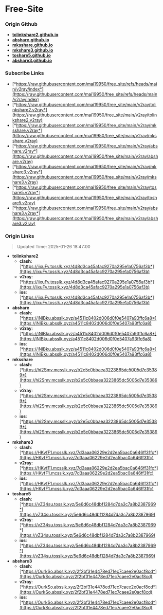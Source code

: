 # Free-Site

### Origin Github

- [**tolinkshare2.github.io**](https://github.com/tolinkshare2/tolinkshare2.github.io)
- [**abshare.github.io**](https://github.com/abshare/abshare.github.io)
- [**mksshare.github.io**](https://github.com/mksshare/mksshare.github.io)
- [**mkshare3.github.io**](https://github.com/mkshare3/mkshare3.github.io)
- [**toshare5.github.io**](https://github.com/toshare5/toshare5.github.io)
- [**abshare3.github.io**](https://github.com/abshare3/abshare3.github.io)

### Subscribe Links

- [*https://raw.githubusercontent.com/mai19950/free_site/refs/heads/main/v2ray/index*](https://raw.githubusercontent.com/mai19950/free_site/refs/heads/main/v2ray/index)
- [*https://raw.githubusercontent.com/mai19950/free_site/main/v2ray/tolinkshare2.v2ray*](https://raw.githubusercontent.com/mai19950/free_site/main/v2ray/tolinkshare2.v2ray)
- [*https://raw.githubusercontent.com/mai19950/free_site/main/v2ray/mksshare.v2ray*](https://raw.githubusercontent.com/mai19950/free_site/main/v2ray/mksshare.v2ray)
- [*https://raw.githubusercontent.com/mai19950/free_site/main/v2ray/abshare.v2ray*](https://raw.githubusercontent.com/mai19950/free_site/main/v2ray/abshare.v2ray)
- [*https://raw.githubusercontent.com/mai19950/free_site/main/v2ray/mkshare3.v2ray*](https://raw.githubusercontent.com/mai19950/free_site/main/v2ray/mkshare3.v2ray)
- [*https://raw.githubusercontent.com/mai19950/free_site/main/v2ray/toshare5.v2ray*](https://raw.githubusercontent.com/mai19950/free_site/main/v2ray/toshare5.v2ray)
- [*https://raw.githubusercontent.com/mai19950/free_site/main/v2ray/abshare3.v2ray*](https://raw.githubusercontent.com/mai19950/free_site/main/v2ray/abshare3.v2ray)

### Origin Links

> Updated Time: 2025-01-26 18:47:00

- **tolinkshare2**
  - **clash**: [*https://iixuFv.tosslk.xyz/4d8d3ca45afac9270a295e1a0756af3b*](https://iixuFv.tosslk.xyz/4d8d3ca45afac9270a295e1a0756af3b)
  - **v2ray**: [*https://iixuFv.tosslk.xyz/4d8d3ca45afac9270a295e1a0756af3b*](https://iixuFv.tosslk.xyz/4d8d3ca45afac9270a295e1a0756af3b)
  - **ios**: [*https://iixuFv.tosslk.xyz/4d8d3ca45afac9270a295e1a0756af3b*](https://iixuFv.tosslk.xyz/4d8d3ca45afac9270a295e1a0756af3b)
- **abshare**
  - **clash**: [*https://iNlBku.absslk.xyz/a4511c8402d006d0f0e5407a93ffc6a8*](https://iNlBku.absslk.xyz/a4511c8402d006d0f0e5407a93ffc6a8)
  - **v2ray**: [*https://iNlBku.absslk.xyz/a4511c8402d006d0f0e5407a93ffc6a8*](https://iNlBku.absslk.xyz/a4511c8402d006d0f0e5407a93ffc6a8)
  - **ios**: [*https://iNlBku.absslk.xyz/a4511c8402d006d0f0e5407a93ffc6a8*](https://iNlBku.absslk.xyz/a4511c8402d006d0f0e5407a93ffc6a8)
- **mksshare**
  - **clash**: [*https://hi2Smv.mcsslk.xyz/b2e5c0bbaea3223865dc5005d7e35389*](https://hi2Smv.mcsslk.xyz/b2e5c0bbaea3223865dc5005d7e35389)
  - **v2ray**: [*https://hi2Smv.mcsslk.xyz/b2e5c0bbaea3223865dc5005d7e35389*](https://hi2Smv.mcsslk.xyz/b2e5c0bbaea3223865dc5005d7e35389)
  - **ios**: [*https://hi2Smv.mcsslk.xyz/b2e5c0bbaea3223865dc5005d7e35389*](https://hi2Smv.mcsslk.xyz/b2e5c0bbaea3223865dc5005d7e35389)
- **mkshare3**
  - **clash**: [*https://HKvfF1.mcsslk.xyz/7d3aaa06229e2d2ea5bac0a646ff31fc*](https://HKvfF1.mcsslk.xyz/7d3aaa06229e2d2ea5bac0a646ff31fc)
  - **v2ray**: [*https://HKvfF1.mcsslk.xyz/7d3aaa06229e2d2ea5bac0a646ff31fc*](https://HKvfF1.mcsslk.xyz/7d3aaa06229e2d2ea5bac0a646ff31fc)
  - **ios**: [*https://HKvfF1.mcsslk.xyz/7d3aaa06229e2d2ea5bac0a646ff31fc*](https://HKvfF1.mcsslk.xyz/7d3aaa06229e2d2ea5bac0a646ff31fc)
- **toshare5**
  - **clash**: [*https://vZ34su.tosslk.xyz/5e6d6c48dbf1284d7da3c7a8b2387969*](https://vZ34su.tosslk.xyz/5e6d6c48dbf1284d7da3c7a8b2387969)
  - **v2ray**: [*https://vZ34su.tosslk.xyz/5e6d6c48dbf1284d7da3c7a8b2387969*](https://vZ34su.tosslk.xyz/5e6d6c48dbf1284d7da3c7a8b2387969)
  - **ios**: [*https://vZ34su.tosslk.xyz/5e6d6c48dbf1284d7da3c7a8b2387969*](https://vZ34su.tosslk.xyz/5e6d6c48dbf1284d7da3c7a8b2387969)
- **abshare3**
  - **clash**: [*https://OurkSo.absslk.xyz/2f2bf31e4478ed71ec7caee2e0acf8cd*](https://OurkSo.absslk.xyz/2f2bf31e4478ed71ec7caee2e0acf8cd)
  - **v2ray**: [*https://OurkSo.absslk.xyz/2f2bf31e4478ed71ec7caee2e0acf8cd*](https://OurkSo.absslk.xyz/2f2bf31e4478ed71ec7caee2e0acf8cd)
  - **ios**: [*https://OurkSo.absslk.xyz/2f2bf31e4478ed71ec7caee2e0acf8cd*](https://OurkSo.absslk.xyz/2f2bf31e4478ed71ec7caee2e0acf8cd)
